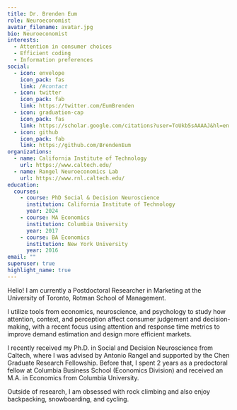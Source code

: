 ```yaml
---
title: Dr. Brenden Eum
role: Neuroeconomist
avatar_filename: avatar.jpg
bio: Neuroeconomist
interests:
  - Attention in consumer choices
  - Efficient coding
  - Information preferences
social:
  - icon: envelope
    icon_pack: fas
    link: /#contact
  - icon: twitter
    icon_pack: fab
    link: https://twitter.com/EumBrenden
  - icon: graduation-cap
    icon_pack: fas
    link: https://scholar.google.com/citations?user=ToUkb5sAAAAJ&hl=en
  - icon: github
    icon_pack: fab
    link: https://github.com/BrendenEum
organizations:
  - name: California Institute of Technology
    url: https://www.caltech.edu/
  - name: Rangel Neuroeconomics Lab
    url: https://www.rnl.caltech.edu/
education:
  courses:
    - course: PhD Social & Decision Neuroscience
      institution: California Institute of Technology
      year: 2024
    - course: MA Economics
      institution: Columbia University
      year: 2017
    - course: BA Economics
      institution: New York University
      year: 2016
email: ""
superuser: true
highlight_name: true
---
```


Hello! I am currently a Postdoctoral Researcher in Marketing at the University of Toronto, Rotman School of Management.

I utilize tools from economics, neuroscience, and psychology to study how attention, context, and perception affect consumer judgement and decision-making, with a recent focus using attention and response time metrics to improve demand estimation and design more efficient markets.

I recently received my Ph.D. in Social and Decision Neuroscience from Caltech, where I was advised by Antonio Rangel and supported by the Chen Graduate Research Fellowship. Before that, I spent 2 years as a predoctoral fellow at Columbia Business School (Economics Division) and received an M.A. in Economics from Columbia University.

Outside of research, I am obsessed with rock climbing and also enjoy backpacking, snowboarding, and cycling. 
